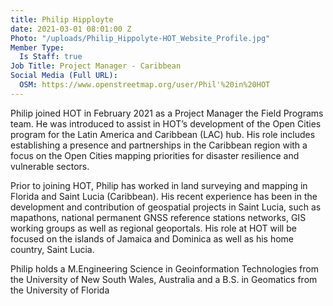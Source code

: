 ```yaml
---
title: Philip Hipployte
date: 2021-03-01 08:01:00 Z
Photo: "/uploads/Philip_Hippolyte-HOT_Website_Profile.jpg"
Member Type:
  Is Staff: true
Job Title: Project Manager - Caribbean
Social Media (Full URL):
  OSM: https://www.openstreetmap.org/user/Phil'%20in%20HOT
---
```


Philip joined HOT in February 2021 as a Project Manager the Field Programs team. He was introduced to assist in HOT’s development of the Open Cities program for the Latin America and Caribbean (LAC) hub.  His role includes establishing a presence and partnerships in the Caribbean region with a focus on the Open Cities mapping priorities for disaster resilience and vulnerable sectors.

Prior to joining HOT, Philip has worked in land surveying and mapping in Florida and Saint Lucia (Caribbean). His recent experience has been in the development and contribution of geospatial projects in Saint Lucia, such as mapathons, national permanent GNSS reference stations networks, GIS working groups as well as regional geoportals. His role at HOT will be focused on the islands of Jamaica and Dominica as well as his home country, Saint Lucia. 

Philip holds a M.Engineering Science  in Geoinformation Technologies from the University of New South Wales, Australia and a B.S. in Geomatics from the University of Florida
